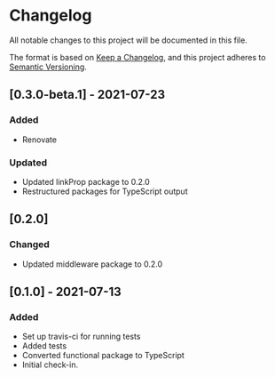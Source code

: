
# Changelog
All notable changes to this project will be documented in this file.

The format is based on [Keep a Changelog](https://keepachangelog.com/en/1.0.0/),
and this project adheres to [Semantic Versioning](https://semver.org/spec/v2.0.0.html).


## [0.3.0-beta.1] - 2021-07-23
### Added
- Renovate
### Updated
- Updated linkProp package to 0.2.0
- Restructured packages for TypeScript output


## [0.2.0]
### Changed
- Updated middleware package to 0.2.0

## [0.1.0] - 2021-07-13
### Added
- Set up travis-ci for running tests
- Added tests
- Converted functional package to TypeScript
- Initial check-in.
